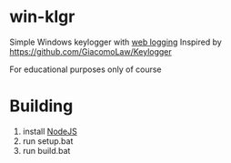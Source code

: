 # win-klgr
Simple Windows keylogger with [web logging](https://www.protectedtext.com/)
Inspired by https://github.com/GiacomoLaw/Keylogger  

For educational purposes only of course

# Building

1. install [NodeJS](https://nodejs.org/)
2. run setup.bat
3. run build.bat
